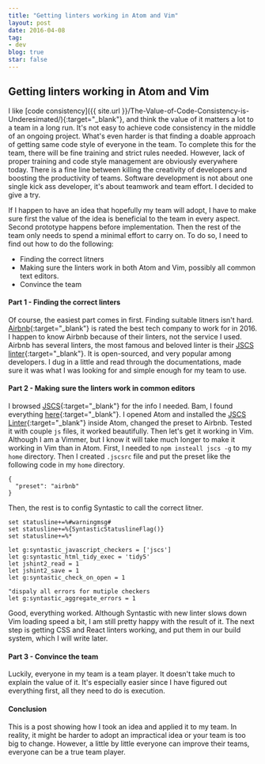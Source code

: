 ```yaml
---
title: "Getting linters working in Atom and Vim"
layout: post
date: 2016-04-08
tag:
- dev
blog: true
star: false
---
```


## Getting linters working in Atom and Vim

I like [code consistency]({{ site.url }}/The-Value-of-Code-Consistency-is-Underesimated/){:target="_blank"}, and think the value of it matters a lot to a team in a long run. It's not easy to achieve code consistency in the middle of an ongoing project. What's even harder is that finding a doable approach of getting same code style of everyone in the team. To complete this for the team, there will be fine training and strict rules needed. However, lack of proper training and code style management are obviously everywhere today. There is a fine line between killing the creativity of developers and boosting the productivity of teams. Software development is not about one single kick ass developer, it's about teamwork and team effort. I decided to give a try.

If I happen to have an idea that hopefully my team will adopt, I have to make sure first the value of the idea is beneficial to the team in every aspect. Second prototype happens before implementation. Then the rest of the team only needs to spend a minimal effort to carry on. To do so, I need to find out how to do the following:

+ Finding the correct litners
+ Making sure the linters work in both Atom and Vim, possibly all common text editors.
+ Convince the team

#### Part 1 - Finding the correct linters

Of course, the easiest part comes in first. Finding suitable litners isn't hard. [Airbnb](https://fortune.com/2015/12/09/airbnb-glassdoor/){:target="_blank"} is rated the best tech company to work for in 2016. I happen to know Airbnb because of their linters, not the service I used. Airbnb has several linters, the most famous and beloved linter is their [JSCS linter](https://github.com/airbnb/javascript){:target="_blank"}.
It is open-sourced, and very popular among developers. I dug in a little and read through the documentations, made sure it was what I was looking for and simple enough for my team to use.

#### Part 2 - Making sure the linters work in common editors

I browsed [JSCS](https://jscs.info/){:target="_blank"} for the info I needed. Bam, I found everything [here](https://jscs.info/overview){:target="_blank"}. I opened Atom and installed the
[JSCS Linter](https://atom.io/packages/linter-jscs){:target="_blank"} inside Atom, changed the preset to Airbnb. Tested it with couple `js` files, it worked beautifully. Then let's get it working in Vim. Although I am a Vimmer, but I know it will take much longer to make it working in Vim than in Atom. First, I needed to `npm insteall jscs -g` to my `home` directory. Then I created `.jscsrc` file and put the preset like the following code in my `home` directory.

    {
      "preset": "airbnb"
    }

Then, the rest is to config Syntastic to call the correct litner.

    set statusline+=%#warningmsg#
    set statusline+=%{SyntasticStatuslineFlag()}
    set statusline+=%*

    let g:syntastic_javascript_checkers = ['jscs']
    let g:syntastic_html_tidy_exec = 'tidy5'
    let jshint2_read = 1
    let jshint2_save = 1
    let g:syntastic_check_on_open = 1

    "dispaly all errors for mutiple checkers
    let g:syntastic_aggregate_errors = 1

Good, everything worked. Although Syntastic with new linter slows down Vim loading speed a bit, I am still pretty happy with the result of it. The next step is getting CSS and React linters working, and put them in our build system, which I will write later.


#### Part 3 - Convince the team

Luckily, everyone in my team is a team player. It doesn't take much to explain the value of it. It's especially easier since I have figured out everything first, all they need to do is execution.

#### Conclusion

This is a post showing how I took an idea and applied it to my team. In reality, it might be harder to adopt an impractical idea or your team is too big to change. However, a little by little everyone can improve their teams, everyone can be a true team player.



